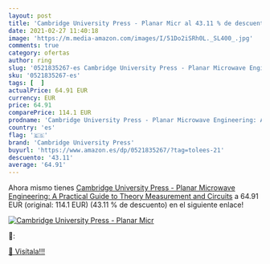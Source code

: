 ```yaml
---
layout: post
title: 'Cambridge University Press - Planar Micr al 43.11 % de descuento'
date: 2021-02-27 11:40:18
image: 'https://m.media-amazon.com/images/I/51Do2iSRh0L._SL400_.jpg'
comments: true
category: ofertas
author: ring
slug: '0521835267-es Cambridge University Press - Planar Microwave Engineering:...'
sku: '0521835267-es'
tags: [  ]
actualPrice: 64.91 EUR
currency: EUR
price: 64.91
comparePrice: 114.1 EUR
prodname: 'Cambridge University Press - Planar Microwave Engineering: A Practical Guide to Theory  Measurement  and Circuits'
country: 'es'
flag: '🇪🇸'
brand: 'Cambridge University Press'
buyurl: 'https://www.amazon.es/dp/0521835267/?tag=tolees-21'
descuento: '43.11'
average: '64.91'
---
```


Ahora mismo tienes [Cambridge University Press - Planar Microwave Engineering: A Practical Guide to Theory  Measurement  and Circuits](https://www.amazon.es/dp/0521835267/?tag=tolees-21) a 64.91 EUR (original: 114.1 EUR) (43.11 %  de descuento) en el siguiente enlace!

[![Cambridge University Press - Planar Micr](https://m.media-amazon.com/images/I/51Do2iSRh0L._SL400_.jpg)](https://www.amazon.es/dp/0521835267/?tag=tolees-21)

🔎:


[🛒 Visítala!!!](https://www.amazon.es/dp/0521835267/?tag=tolees-21)
